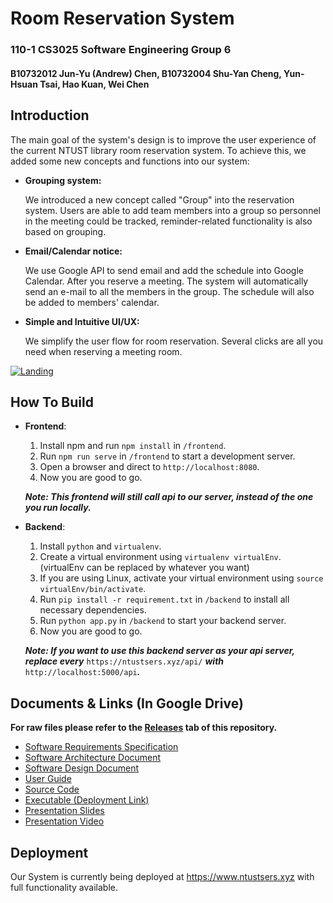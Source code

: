 # Room Reservation System
### 110-1 CS3025 Software Engineering Group 6
#### B10732012 Jun-Yu (Andrew) Chen, B10732004 Shu-Yan Cheng, Yun-Hsuan Tsai, Hao Kuan, Wei Chen

## Introduction
The main goal of the system's design is to improve the user experience of the current NTUST library room reservation system. To achieve this, we added some new concepts and functions into our system:
- **Grouping system:**

     We introduced a new concept called "Group" into the reservation system. Users are able to add team members into a group so personnel in the meeting could be tracked, reminder-related functionality is also based on grouping.
     
- **Email/Calendar notice:**

     We use Google API to send email and add the schedule into Google Calendar. After you reserve a meeting. The system will automatically send an e-mail to all the members in the group. The schedule will also be added to members' calendar.
     
- **Simple and Intuitive UI/UX:**
     
     We simplify the user flow for room reservation. Several clicks are all you need when reserving a meeting room.
     
[![Landing](https://user-images.githubusercontent.com/64970325/150075022-592d76ca-3046-4818-b7c5-65a1a1dd3fa6.png)](https://www.ntustsers.xyz)

## How To Build
- **Frontend**: 
     1. Install npm and run ``npm install`` in ``/frontend``. 
     2. Run ``npm run serve`` in ``/frontend`` to start a development server. 
     3. Open a browser and direct to ``http://localhost:8080``. 
     4. Now you are good to go. 
     
     ___Note: This frontend will still call api to our server, instead of the one you run locally.___
- **Backend**: 
     1. Install ``python`` and ``virtualenv``. 
     2. Create a virtual environment using ``virtualenv virtualEnv``. (virtualEnv can be replaced by whatever you want)
     3. If you are using Linux, activate your virtual environment using ``source virtualEnv/bin/activate``. 
     4. Run ``pip install -r requirement.txt`` in ``/backend`` to install all necessary dependencies. 
     5. Run ``python app.py`` in ``/backend`` to start your backend server. 
     6. Now you are good to go. 
    
     ___Note: If you want to use this backend server as your api server, replace every___ ``https://ntustsers.xyz/api/`` ___with___ ``http://localhost:5000/api``___.___
## Documents & Links (In Google Drive)
__For raw files please refer to the [Releases](https://github.com/albert9052/software-engineering-project/releases) tab of this repository.__
-   [Software Requirements Specification](https://drive.google.com/file/d/16P3u-TN29-a_zdGoybNxbZJS0BSj8QMu/view?usp=sharing)
-   [Software Architecture Document](https://drive.google.com/file/d/1u8kIYB3H1p1x4A8SMqJynv2mRLd7J2Jz/view?usp=sharing)
-   [Software Design Document](https://drive.google.com/file/d/1WpE52fKBgNV14rL6fBHWNQ9GAAQQ2PTi/view?usp=sharing)
-   [User Guide](https://drive.google.com/file/d/1a1CDlHIwFV-G35-sFf2DcpUd0SS1DqOy/view?usp=sharing)
-   [Source Code](https://drive.google.com/file/d/1y2fEyNlyEN3SeHiuH0cuWj57fDhghAc3/view?usp=sharing)
-   [Executable (Deployment Link)](https://www.ntustsers.xyz)
-   [Presentation Slides](https://drive.google.com/file/d/1uNfKhgFXfIXfwSGeXhlK35-MhsRvUbMY/view?usp=sharing)
-   [Presentation Video](https://youtu.be/LAXDKqn0O7o)
## Deployment
Our System is currently being deployed at https://www.ntustsers.xyz with full functionality available.
